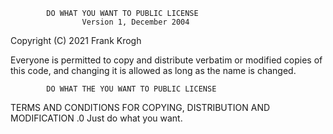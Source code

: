             DO WHAT YOU WANT TO PUBLIC LICENSE
                    Version 1, December 2004

Copyright (C) 2021 Frank Krogh

Everyone is permitted to copy and distribute verbatim or modified
copies of this code, and changing it is allowed as long
as the name is changed.

            DO WHAT THE YOU WANT TO PUBLIC LICENSE

TERMS AND CONDITIONS FOR COPYING, DISTRIBUTION AND MODIFICATION
.0 Just do what you want.
